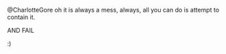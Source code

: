 @CharlotteGore oh it is always a mess, always, all you can do is attempt to contain it.

AND FAIL

:)